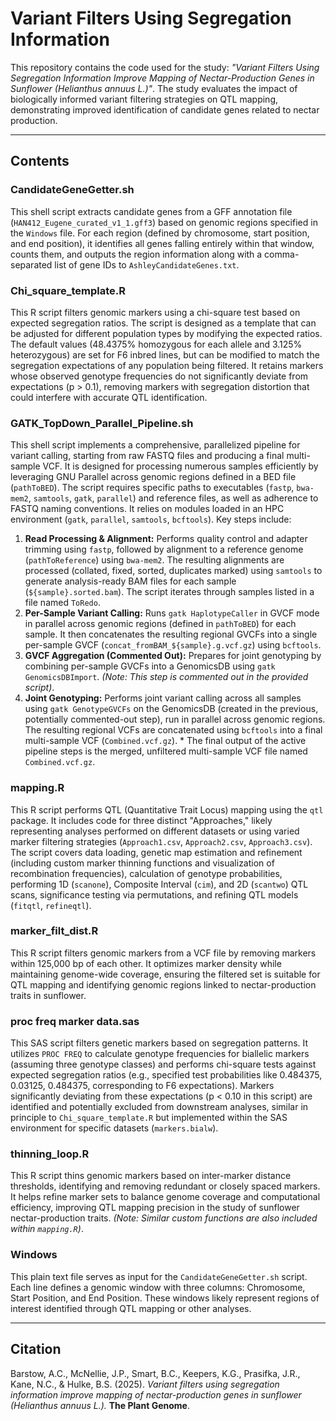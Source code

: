 # Variant Filters Using Segregation Information

This repository contains the code used for the study:
*"Variant Filters Using Segregation Information Improve Mapping of Nectar-Production Genes in Sunflower (Helianthus annuus L.)"*.
The study evaluates the impact of biologically informed variant filtering strategies on QTL mapping, demonstrating improved identification of candidate genes related to nectar production.

---

## **Contents**

### **CandidateGeneGetter.sh**
This shell script extracts candidate genes from a GFF annotation file (`HAN412_Eugene_curated_v1_1.gff3`) based on genomic regions specified in the `Windows` file. For each region (defined by chromosome, start position, and end position), it identifies all genes falling entirely within that window, counts them, and outputs the region information along with a comma-separated list of gene IDs to `AshleyCandidateGenes.txt`.

### **Chi_square_template.R**
This R script filters genomic markers using a chi-square test based on expected segregation ratios. The script is designed as a template that can be adjusted for different population types by modifying the expected ratios. The default values (48.4375% homozygous for each allele and 3.125% heterozygous) are set for F6 inbred lines, but can be modified to match the segregation expectations of any population being filtered. It retains markers whose observed genotype frequencies do not significantly deviate from expectations (p > 0.1), removing markers with segregation distortion that could interfere with accurate QTL identification.

### **GATK_TopDown_Parallel_Pipeline.sh**
This shell script implements a comprehensive, parallelized pipeline for variant calling, starting from raw FASTQ files and producing a final multi-sample VCF. It is designed for processing numerous samples efficiently by leveraging GNU Parallel across genomic regions defined in a BED file (`pathToBED`). The script requires specific paths to executables (`fastp`, `bwa-mem2`, `samtools`, `gatk`, `parallel`) and reference files, as well as adherence to FASTQ naming conventions. It relies on modules loaded in an HPC environment (`gatk`, `parallel`, `samtools`, `bcftools`).
Key steps include:
1.  **Read Processing & Alignment:** Performs quality control and adapter trimming using `fastp`, followed by alignment to a reference genome (`pathToReference`) using `bwa-mem2`. The resulting alignments are processed (collated, fixed, sorted, duplicates marked) using `samtools` to generate analysis-ready BAM files for each sample (`${sample}.sorted.bam`). The script iterates through samples listed in a file named `ToRedo`.
2.  **Per-Sample Variant Calling:** Runs `gatk HaplotypeCaller` in GVCF mode in parallel across genomic regions (defined in `pathToBED`) for each sample. It then concatenates the resulting regional GVCFs into a single per-sample GVCF (`concat_fromBAM_${sample}.g.vcf.gz`) using `bcftools`.
3.  **GVCF Aggregation (Commented Out):** Prepares for joint genotyping by combining per-sample GVCFs into a GenomicsDB using `gatk GenomicsDBImport`. *(Note: This step is commented out in the provided script)*.
4.  **Joint Genotyping:** Performs joint variant calling across all samples using `gatk GenotypeGVCFs` on the GenomicsDB (created in the previous, potentially commented-out step), run in parallel across genomic regions. The resulting regional VCFs are concatenated using `bcftools` into a final multi-sample VCF (`Combined.vcf.gz`). *
The final output of the active pipeline steps is the merged, unfiltered multi-sample VCF file named `Combined.vcf.gz`.

### **mapping.R**
This R script performs QTL (Quantitative Trait Locus) mapping using the `qtl` package. It includes code for three distinct "Approaches," likely representing analyses performed on different datasets or using varied marker filtering strategies (`Approach1.csv`, `Approach2.csv`, `Approach3.csv`). The script covers data loading, genetic map estimation and refinement (including custom marker thinning functions and visualization of recombination frequencies), calculation of genotype probabilities, performing 1D (`scanone`), Composite Interval (`cim`), and 2D (`scantwo`) QTL scans, significance testing via permutations, and refining QTL models (`fitqtl`, `refineqtl`).

### **marker_filt_dist.R**
This R script filters genomic markers from a VCF file by removing markers within 125,000 bp of each other. It optimizes marker density while maintaining genome-wide coverage, ensuring the filtered set is suitable for QTL mapping and identifying genomic regions linked to nectar-production traits in sunflower.

### **proc freq marker data.sas**
This SAS script filters genetic markers based on segregation patterns. It utilizes `PROC FREQ` to calculate genotype frequencies for biallelic markers (assuming three genotype classes) and performs chi-square tests against expected segregation ratios (e.g., specified test probabilities like 0.484375, 0.03125, 0.484375, corresponding to F6 expectations). Markers significantly deviating from these expectations (p < 0.10 in this script) are identified and potentially excluded from downstream analyses, similar in principle to `Chi_square_template.R` but implemented within the SAS environment for specific datasets (`markers.bialw`).

### **thinning_loop.R**
This R script thins genomic markers based on inter-marker distance thresholds, identifying and removing redundant or closely spaced markers. It helps refine marker sets to balance genome coverage and computational efficiency, improving QTL mapping precision in the study of sunflower nectar-production traits. *(Note: Similar custom functions are also included within `mapping.R`)*.

### **Windows**
This plain text file serves as input for the `CandidateGeneGetter.sh` script. Each line defines a genomic window with three columns: Chromosome, Start Position, and End Position. These windows likely represent regions of interest identified through QTL mapping or other analyses.

---

## **Citation**

Barstow, A.C., McNellie, J.P., Smart, B.C., Keepers, K.G., Prasifka, J.R., Kane, N.C., & Hulke, B.S. (2025).
*Variant filters using segregation information improve mapping of nectar-production genes in sunflower (Helianthus annuus L.).*
**The Plant Genome**.

